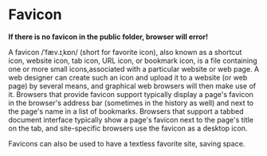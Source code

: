 # Favicon

 **If there is no favicon in the public folder, browser will error!** 

A favicon /ˈfæv.ɪˌkɒn/ \(short for favorite icon\), also known as a shortcut icon, website icon, tab icon, URL icon, or bookmark icon, is a file containing one or more small icons,associated with a particular website or web page. A web designer can create such an icon and upload it to a website \(or web page\) by several means, and graphical web browsers will then make use of it. Browsers that provide favicon support typically display a page's favicon in the browser's address bar \(sometimes in the history as well\) and next to the page's name in a list of bookmarks. Browsers that support a tabbed document interface typically show a page's favicon next to the page's title on the tab, and site-specific browsers use the favicon as a desktop icon.

Favicons can also be used to have a textless favorite site, saving space.

